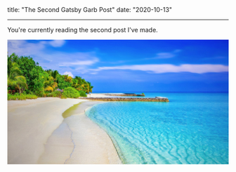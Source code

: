 ## <!-- post-two.md -->

title: "The Second Gatsby Garb Post"
date: "2020-10-13"

---

You're currently reading the second post I've made.

![Tranquil Beach](tranquil-beach.jpg)
